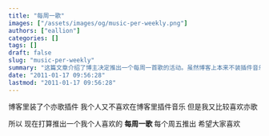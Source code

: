 ```yaml
---
title: "每周一歌"
images: ["/assets/images/og/music-per-weekly.png"]
authors: ["eallion"]
categories: []
tags: []
draft: false
slug: "music-per-weekly"
summary: "这篇文章介绍了博主决定推出一个每周一首歌的活动。虽然博客上本来不装插件音乐，但是博主喜欢亦歌插件，所以决定每周五发布一首自己喜欢的歌曲，希望大家喜欢。"
date: "2011-01-17 09:56:28"
lastmod: "2011-01-17 09:56:28"
---
```


博客里装了个亦歌插件
我个人又不喜欢在博客里插件音乐
但是我又比较喜欢亦歌

所以
现在打算推出一个我个人喜欢的 <strong> 每周一歌 </strong>
每个周五推出
希望大家喜欢
